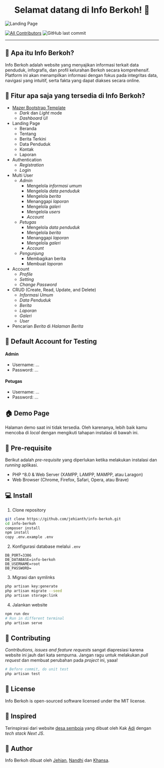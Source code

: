 <h1 align="center">Selamat datang di Info Berkoh! 👋</h1>

![Landing Page](https://github.com/jehianth/info-berkoh/blob/main/public/images/homepage.png?raw=true)

[![All Contributors](https://img.shields.io/github/contributors/jehianth/info-berkoh)](https://github.com/jehianth/info-berkoh/graphs/contributors)
![GitHub last commit](https://img.shields.io/github/last-commit/jehianth/info-berkoh)

---

<h2 id="tentang">🤔 Apa itu Info Berkoh?</h2>

Info Berkoh adalah website yang menyajikan informasi terkait data penduduk, infografis, dan profil kelurahan Berkoh secara komprehensif. Platform ini akan menampilkan informasi dengan fokus pada integritas data, navigasi yang intuitif, serta fakta yang dapat diakses secara online.

<h2 id="fitur">🤨 Fitur apa saja yang tersedia di Info Berkoh?</h2>

-   [Mazer Bootstrap Template](https://github.com/zuramai/mazer)
    -   <i>Dark</i> dan <i>Light</i> mode
    -   <i>Dashboard UI</i>
-   Landing Page
    -   Beranda
    -   Tentang
    -   Berita Terkini
    -   Data Penduduk
    -   Kontak
    -   Laporan
-   Authentication
    -   <i>Registration</i>
    -   <i>Login</i>
-   Multi User
    -   <i>Admin</i>
        -   Mengelola <i>informasi umum</i>
        -   Mengelola <i>data penduduk</i>
        -   Mengelola <i>berita</i>
        -   Menanggapi <i>laporan</i>
        -   Mengelola <i>galeri</i>
        -   Mengelola <i>users</i>
        -   <i>Account</i>
    -   <i>Petugas</i>
        -   Mengelola <i>data penduduk</i>
        -   Mengelola <i>berita</i>
        -   Menanggapi <i>laporan</i>
        -   Mengelola <i>galeri</i>
        -   <i>Account</i>
    -   <i>Pengunjung</i>
        -   Membagikan berita
        -   Membuat <i>laporan</i>
-   Account
    -   <i>Profile</i>
    -   <i>Setting</i>
    -   <i>Change Password</i>
-   CRUD (Create, Read, Update, and Delete)
    -   <i>Informasi Umum</i>
    -   <i>Data Penduduk</i>
    -   <i>Berita</i>
    -   <i>Laporan</i>
    -   <i>Galeri</i>
    -   <i>User</i>
-   Pencarian <i>Berita</i> di <i>Halaman Berita</i>

<h2 id="testing-account">👤 Default Account for Testing</h2>

#### Admin

-   Username: ...
-   Password: ...

#### Petugas

-   Username: ...
-   Password: ...

<h2 id="demo">🏠 Demo Page</h2>

<p>Halaman demo saat ini tidak tersedia. Oleh karenanya, lebih baik kamu mencoba di <i>local</i> dengan mengikuti tahapan instalasi di bawah ini.</p>

<h2 id="syarat">💾 Pre-requisite</h2>

<p>Berikut adalah <i>pre-requisite</i> yang diperlukan ketika melakukan instalasi dan <i>running</i> aplikasi.</p>

-   PHP ^8.0 & Web Server (XAMPP, LAMPP, MAMPP, atau Laragon)
-   Web Browser (Chrome, Firefox, Safari, Opera, atau Brave)

<h2 id="download">💻 Install</h2>

1. Clone repository

```bash
git clone https://github.com/jehianth/info-berkoh.git
cd info-berkoh
composer install
npm install
copy .env.example .env
```

2. Konfigurasi database melalui `.env`

```
DB_PORT=3306
DB_DATABASE=info-berkoh
DB_USERNAME=root
DB_PASSWORD=
```

3. Migrasi dan symlinks

```bash
php artisan key:generate
php artisan migrate --seed
php artisan storage:link
```

4. Jalankan website

```bash
npm run dev
# Run in different terminal
php artisan serve
```

<h2 id="kontribusi">🤝 Contributing</h2>

<p>
<i>Contributions, issues and feature requests</i> sangat diapresiasi karena website ini jauh dari kata sempurna. Jangan ragu untuk melakukan <i>pull request</i> dan membuat perubahan pada <i>project</i> ini, yaaa!
</p>

```bash
# Before commit, do unit test
php artisan test
```

<h2 id="lisensi">📝 License</h2>

<p>Info Berkoh is open-sourced software licensed under the MIT license.</p>

<h2 id="inspired">👀 Inspired</h2>

<p>Terinspirasi dari website <a href="https://github.com/hradiluhung/desa-semboja">desa semboja</a> yang dibuat oleh Kak <a href="https://github.com/hradiluhung/desa-semboja">Adi</a> dengan <i>tech stack Next JS</i>.</p>

<h2 id="pembuat">🧍 Author</h2>

<p>Info Berkoh dibuat oleh <a href="https://github.com/jehianth">Jehian</a>, <a href="https://github.com/MutiaNandhika">Nandhi</a> dan <a href="https://github.com/khansakhalda">Khansa</a>.</p>